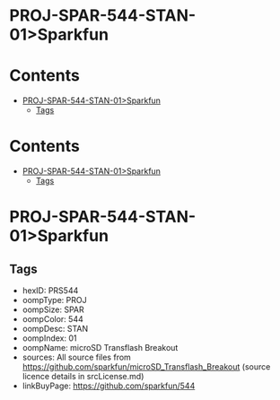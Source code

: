 
PROJ-SPAR-544-STAN-01>Sparkfun
==============================

Contents
========

* [PROJ-SPAR-544-STAN-01>Sparkfun](#proj-spar-544-stan-01sparkfun)
	* [Tags](#tags)

Contents
========

* [PROJ-SPAR-544-STAN-01>Sparkfun](#proj-spar-544-stan-01sparkfun)
	* [Tags](#tags)

# PROJ-SPAR-544-STAN-01>Sparkfun

## Tags

- hexID: PRS544
- oompType: PROJ
- oompSize: SPAR
- oompColor: 544
- oompDesc: STAN
- oompIndex: 01
- oompName: microSD Transflash Breakout
- sources: All source files from https://github.com/sparkfun/microSD_Transflash_Breakout (source licence details in srcLicense.md)
- linkBuyPage: https://github.com/sparkfun/544
